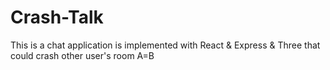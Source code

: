 # Crash-Talk
This is a chat application is implemented with React &amp; Express &amp; Three that could crash other user's room
A=B
